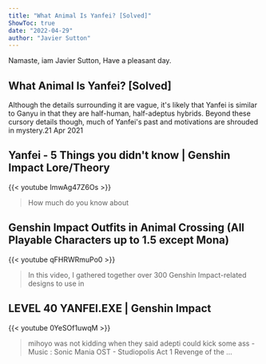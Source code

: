 ```yaml
---
title: "What Animal Is Yanfei? [Solved]"
ShowToc: true 
date: "2022-04-29"
author: "Javier Sutton" 
---
```


Namaste, iam Javier Sutton, Have a pleasant day.
## What Animal Is Yanfei? [Solved]
Although the details surrounding it are vague, it's likely that Yanfei is similar to Ganyu in that they are half-human, half-adeptus hybrids. Beyond these cursory details though, much of Yanfei's past and motivations are shrouded in mystery.21 Apr 2021

## Yanfei - 5 Things you didn't know | Genshin Impact Lore/Theory
{{< youtube ImwAg47Z6Os >}}
>How much do you know about 

## Genshin Impact Outfits in Animal Crossing (All Playable Characters up to 1.5 except Mona)
{{< youtube qFHRWRmuPo0 >}}
>In this video, I gathered together over 300 Genshin Impact-related designs to use in 

## LEVEL 40 YANFEI.EXE | Genshin Impact
{{< youtube 0YeSOf1uwqM >}}
>mihoyo was not kidding when they said adepti could kick some ass - Music : Sonic Mania OST - Studiopolis Act 1 Revenge of the ...


